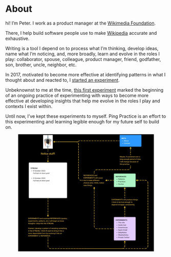 # About

hi! I’m Peter. I work as a product manager at the [Wikimedia Foundation](https://wikimediafoundation.org/).&#x20;

There, I help build software people use to make [Wikipedia](https://en.wikipedia.org/wiki/List\_of\_Wikipedias) accurate and exhaustive.

Writing is a tool I depend on to process what I’m thinking, develop ideas, name what I’m noticing, and, more broadly, learn and evolve in the roles I play: collaborator, spouse, colleague, product manager, friend, godfather, son, brother, uncle, neighbor, etc.

In 2017, motivated to become more effective at identifying patterns in what I thought about and reacted to, I [started an experiment](experiment-dailynotes.md).&#x20;

Unbeknownst to me at the time, [this first experiment](experiment-dailynotes.md) marked the beginning of an ongoing practice of experimenting with ways to become more effective at developing insights that help me evolve in the roles I play and contexts I exist within.

Until now, I’ve kept these experiments to myself. Ping Practice is an effort to this experimenting and learning legible enough for my future self to build on.



<figure><img src=".gitbook/assets/Ping-Practice.png" alt=""><figcaption></figcaption></figure>
